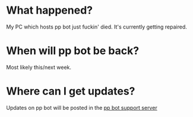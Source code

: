 # What happened?

My PC which hosts pp bot just fuckin' died. It's currently getting repaired.

# When will pp bot be back?

Most likely this/next week.

# Where can I get updates?

Updates on pp bot will be posted in the [pp bot support server](https://discord.gg/VnSyg3J)

